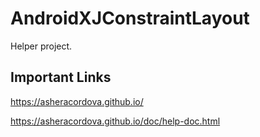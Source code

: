 # AndroidXJConstraintLayout
Helper project.

## Important Links
https://asheracordova.github.io/

https://asheracordova.github.io/doc/help-doc.html
